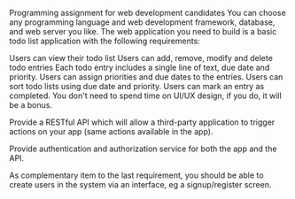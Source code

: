 Programming assignment for web development candidates
You can choose any programming language and web development framework, database, and web server you like. The web application you need to build is a basic
 todo list application with the following requirements:

Users can view their todo list
Users can add, remove, modify and delete todo entries
Each todo entry includes a single line of text, due date and priority.
Users can assign priorities and due dates to the entries.
Users can sort todo lists using due date and priority.
Users can mark an entry as completed.
You don't need to spend time on UI/UX design, if you do, it will be a bonus.

Provide a RESTful API which will allow a third-party application to trigger actions on your app (same actions available in the app).

Provide authentication and authorization service for both the app and the API.

As complementary item to the last requirement, you should be able to create users in the system via an interface, eg a signup/register screen.
